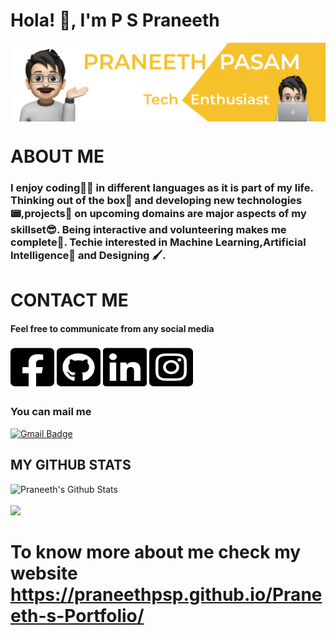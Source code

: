 # Hola! 👋, I'm P S Praneeth

<img align="center" src="https://github.com/Praneethpsp/Praneethpsp/blob/master/headerofpsp.png" alt=“image” width=“100%”/>

# ABOUT ME

### I enjoy coding👨‍💻 in different languages as it is part of my life. Thinking out of the box🎁 and developing new technologies📟,projects📝 on upcoming domains are major aspects of my skillset😎. Being interactive and volunteering makes me complete🤗. Techie interested in Machine Learning,Artificial Intelligence🧐 and Designing 🖌.

# CONTACT ME
#### Feel free to communicate from any social media

[![](https://github.com/Praneethpsp/Praneethpsp/blob/master/facebook-square-brands%201.png)](https://www.facebook.com/urstrulypsp/)
[![](https://github.com/Praneethpsp/Praneethpsp/blob/master/github-square-brands%201.png)](https://github.com/Praneethpsp/)
[![](https://github.com/Praneethpsp/Praneethpsp/blob/master/linkedin-brands%201.png)](https://www.linkedin.com/in/praneethpasam10/)
[![](https://github.com/Praneethpsp/Praneethpsp/blob/master/instagram-square-brands%201.png)](https://www.instagram.com/urstrulypsp//)


### You can mail me
[![Gmail Badge](https://img.shields.io/badge/-Praneeth%20Pasam-c14438?style=flat-square&logo=Gmail&logoColor=white&link=mailto:praneethpsp10@gmail.com)](mailto:praneethpsp10@gmail.com)

## MY GITHUB STATS
![Praneeth's Github Stats](https://github-readme-stats.vercel.app/api/top-langs/?username=Praneethpsp&layout=compact)
<br><br>
![](https://komarev.com/ghpvc/?username=Praneethpsp&color=ffd700&style=plastic)

# To know more about me check my website https://praneethpsp.github.io/Praneeth-s-Portfolio/
